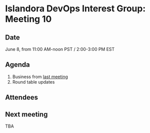 # Islandora DevOps Interest Group: Meeting 10

## Date

June 8, from 11:00 AM-noon PST / 2:00-3:00 PM EST

## Agenda

1. Business from [last meeting](https://github.com/islandora-interest-groups/Islandora-DevOps-Interest-Group/blob/master/meetings/09.md)
5. Round table updates

## Attendees

## Next meeting

TBA
